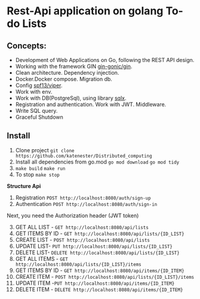 # Rest-Api application on golang To-do Lists


## Concepts:
- Development of Web Applications on Go, following the REST API design.
- Working with the framework GIN <a href="https://github.com/gin-gonic/gin">gin-gonic/gin</a>.
- Clean architecture. Dependency injection.
- Docker.Docker compose. Migration db.
- Config <a href="https://github.com/spf13/viper">spf13/viper</a>. 
- Work with env.
- Work with DB(PostgreSql), using library <a href="https://github.com/jmoiron/sqlx">sqlx</a>.
- Registration and authentication. Work with JWT. Middleware.
- Write SQL query.
- Graceful Shutdown

## Install
1. Clone project `git clone https://github.com/katenester/Distributed_computing`
2. Install all dependencies from go.mod `go mod download` `go mod tidy`
3. `make build` `make run`
4. To stop `make stop`

<b>Structure Api</b>

1. Registration `POST http://localhost:8080/auth/sign-up`
2. Authentication `POST http://localhost:8080/auth/sign-in`

Next, you need the Authorization header (JWT token)

3. GET ALL LIST - `GET http://localhost:8080/api/lists`
4. GET ITEMS BY ID - `GET http://localhost:8080/api/lists/{ID_LIST}`
5. CREATE LIST - `POST http://localhost:8080/api/lists`
6. UPDATE LIST- `PUT http://localhost:8080/api/lists/{ID_LIST}`
7. DELETE LIST- `DELETE http://localhost:8080/api/lists/{ID_LIST}`
8. GET ALL ITEMS - `GET http://localhost:8080/api/lists/{ID_LIST}/items`
9. GET ITEMS BY ID - `GET http://localhost:8080/api/items/{ID_ITEM}`
10. CREATE ITEM - `POST http://localhost:8080/api/lists/{ID_LIST}/items`
11. UPDATE ITEM -`PUT http://localhost:8080/api/items/{ID_ITEM}`
12. DELETE ITEM - `DELETE http://localhost:8080/api/items/{ID_ITEM}`

